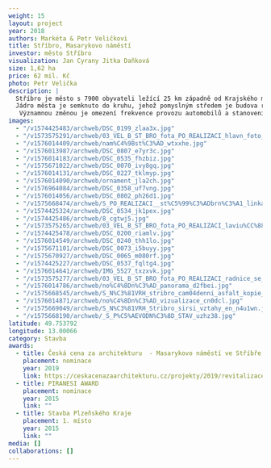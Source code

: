 ```yaml
---
weight: 15
layout: project
year: 2018
authors: Markéta & Petr Veličkovi
title: Stříbro, Masarykovo náměstí
investor: město Stříbro
visualization: Jan Cyrany Jitka Daňková
size: 1,62 ha
price: 62 mil. Kč
photo: Petr Velička
description: |
  Stříbro je město s 7900 obyvateli ležící 25 km západně od Krajského města Plzně. První zmínka o městě padá do roku 1183 n.l.
  Jádro města je semknuto do kruhu, jehož pomyslným středem je budova renesanční radnice. Základní koncept náměstí vychází ze struktury historického centra města, zvýrazňuje historicky významné monumenty a doplňuje je soudobým řešením za použití přírodních materiálů. Část dlážděné plochy vodního parteru v jihovýchodním rohu náměstí tvoří mozaika fasády dnes již neexistujícího minoritského kláštera. V trase původní významné středověké evropské kupecké stezky je do dlažby vložena „stříbrná brož - kilometrovník“. Pískovcová kašna před radnicí je zachována v původním místě. Celé náměstí je osvětleno nasvícením fasád a osmi dvanáctimetrovými lampami, které byly autory projektu designově navrženy přímo pro toto místo se symbolikou přilétajících ptáků. Na východní straně náměstí vytváří stříhaná alej platanů společně s vodními prvky a nově vybudovanou pohledovou stěnou „novou východní frontu“. Betonová stěna nese skleněné desky, na kterých je v češtině, angličtině a němčině popsán historický vývoj města jeho památky, zajímavosti a turistické cíle v okolí.Prostor je doplněn o autorský mobiliář.
   Významnou změnou je omezení frekvence provozu automobilů a stanovení nových pravidel průjezdnosti.
images:
  - "/v1574425483/archweb/DSC_0199_zlaa3x.jpg"
  - "/v1573575291/archweb/03_VEL_B_ST_BRO_fota_PO_REALIZACI_hlavn_foto_mtbisk.jpg"
  - "/v1576014409/archweb/nam%C4%9Bst%C3%AD_wtxxhe.jpg"
  - "/v1576013987/archweb/DSC_0807_e7yr3c.jpg"
  - "/v1576014183/archweb/DSC_0535_fhzbiz.jpg"
  - "/v1575671022/archweb/DSC_0070_ivy8gq.jpg"
  - "/v1576014131/archweb/DSC_0227_tklmyp.jpg"
  - "/v1576014090/archweb/ornament_jla2ch.jpg"
  - "/v1576964084/archweb/DSC_0358_uf7vng.jpg"
  - "/v1576014056/archweb/DSC_0802_ph26d1.jpg"
  - "/v1575668474/archweb/S_PO_REALIZACI__st%C5%99%C3%ADbrn%C3%A1_linka_iilcsl.jpg"
  - "/v1574425324/archweb/DSC_0534_jk1pex.jpg"
  - "/v1574425486/archweb/8_cgtwj5.jpg"
  - "/v1573575265/archweb/03_VEL_B_ST_BRO_fota_PO_REALIZACI_laviu%CC%88ky_zyqz82.jpg"
  - "/v1574425478/archweb/DSC_0200_riamlv.jpg"
  - "/v1576014549/archweb/DSC_0240_thh1lo.jpg"
  - "/v1575671101/archweb/DSC_0073_i5buyy.jpg"
  - "/v1575670927/archweb/DSC_0065_m080rf.jpg"
  - "/v1574425227/archweb/DSC_0537_fqltg4.jpg"
  - "/v1576014641/archweb/IMG_5527_txzxvk.jpg"
  - "/v1573575277/archweb/03_VEL_B_ST_BRO_fota_PO_REALIZACI_radnice_se_st_ikama_dfetpo.jpg"
  - "/v1576014786/archweb/no%C4%8Dn%C3%AD_panorama_d2fbei.jpg"
  - "/v1575668545/archweb/S_N%C3%81VRH_stribro_cam04denni_asfalt_kopie_jm1cqi.jpg"
  - "/v1576014871/archweb/no%C4%8Dn%C3%AD_vizualizace_cn0dcl.jpg"
  - "/v1575669049/archweb/S_N%C3%81VRH_Stribro_sirsi_vztahy_en_n4u1wn.jpg"
  - "/v1575668190/archweb/_S_P%C5%AEVODN%C3%8D_STAV_uzhz38.jpg"
latitude: 49.753792
longitude: 13.00066
category: Stavba
awards:
  - title: Česká cena za architekturu  - Masarykovo náměstí ve Stříbře
    placement: nominace
    year: 2019
    link: https://ceskacenazaarchitekturu.cz/projekty/2019/revitalizace-masarykova-namesti-v-mestske-pamatkove-zone-mesta-stribro/
  - title: PIRANESI AWARD
    placement: nominace
    year: 2015
    link: ""
  - title: Stavba Plzeňského Kraje
    placement: 1. místo
    year: 2015
    link: ""
media: []
collaborations: []
---
```

